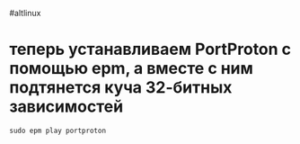 #altlinux

# теперь устанавливаем PortProton с помощью epm, а вместе с ним подтянется куча 32-битных зависимостей

`sudo epm play portproton`